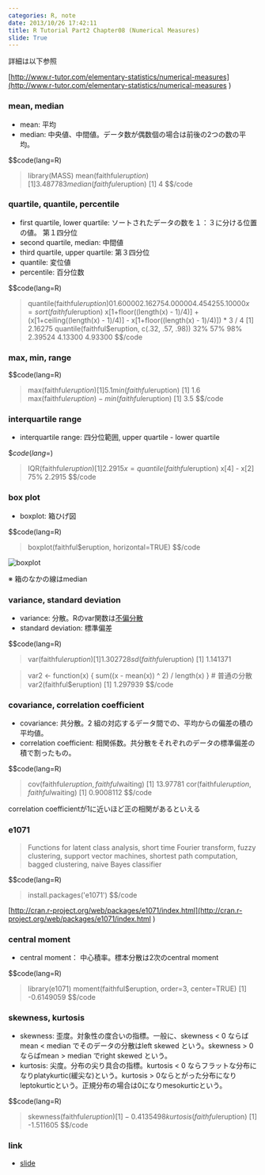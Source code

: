 ```yaml
---
categories: R, note
date: 2013/10/26 17:42:11
title: R Tutorial Part2 Chapter08 (Numerical Measures)
slide: True
---
```


詳細は以下参照

[http://www.r-tutor.com/elementary-statistics/numerical-measures](http://www.r-tutor.com/elementary-statistics/numerical-measures )




### mean, median

* mean: 平均
* median: 中央値、中間値。データ数が偶数個の場合は前後の2つの数の平均。

$$code(lang=R)
> library(MASS)
> mean(faithful$eruption)
[1] 3.487783
> median(faithful$eruption)
[1] 4
$$/code



### quartile, quantile, percentile

* first quartile, lower quartile: ソートされたデータの数を１：３に分ける位置の値。 第１四分位
* second quartile, median: 中間値
* third quartile, upper quartile: 第３四分位
* quantile: 変位値
* percentile: 百分位数

$$code(lang=R)
> quantile(faithful$eruption)
     0%     25%     50%     75%    100% 
1.60000 2.16275 4.00000 4.45425 5.10000 
> x = sort(faithful$eruption)
> x[1+floor((length(x) - 1)/4)] + (x[1+ceiling((length(x) - 1)/4)] - x[1+floor((length(x) - 1)/4)]) * 3 / 4
[1] 2.16275
> quantile(faithful$eruption, c(.32, .57, .98))
    32%     57%     98% 
2.39524 4.13300 4.93300 
$$/code




### max, min, range

$$code(lang=R)
> max(faithful$eruption)
[1] 5.1
> min(faithful$eruption)
[1] 1.6
> max(faithful$eruption) - min(faithful$eruption)
[1] 3.5
$$/code



### interquartile range

* interquartile range: 四分位範囲, upper quartile - lower quartile

$$code(lang=$)
> IQR(faithful$eruption)
[1] 2.2915
> x = quantile(faithful$eruption)
> x[4] - x[2]
   75% 
2.2915 
$$/code



### box plot

* boxplot: 箱ひげ図

$$code(lang=R)
> boxplot(faithful$eruption, horizontal=TRUE)
$$/code

![boxplot](http://www.r-tutor.com/sites/default/files/images/numerical-measures4x.png ) 

※ 箱のなかの線はmedian



### variance, standard deviation

* variance: 分散。Rのvar関数は[不偏分散](http://www.sist.ac.jp/~kanakubo/research/statistic/fuhenbunsan.html) 
* standard deviation: 標準偏差

$$code(lang=R)
> var(faithful$eruption)
[1] 1.302728
> sd(faithful$eruption)
[1] 1.141371

> var2 <- function(x) { sum((x - mean(x)) ^ 2) / length(x) }   # 普通の分散
> var2(faithful$eruption)
[1] 1.297939
$$/code



### covariance, correlation coefficient

* covariance: 共分散。2 組の対応するデータ間での、平均からの偏差の積の平均値。
* correlation coefficient: 相関係数。共分散をそれぞれのデータの標準偏差の積で割ったもの。

$$code(lang=R)
> cov(faithful$eruption, faithful$waiting)
[1] 13.97781
> cor(faithful$eruption, faithful$waiting)
[1] 0.9008112
$$/code

correlation coefficientが1に近いほど正の相関があるといえる



### e1071

> Functions for latent class analysis, short time Fourier transform, fuzzy clustering, support vector machines, shortest path computation, bagged clustering, naive Bayes classifier

$$code(lang=R)
> install.packages('e1071')
$$/code

[http://cran.r-project.org/web/packages/e1071/index.html](http://cran.r-project.org/web/packages/e1071/index.html ) 



### central moment

* central moment： 中心積率。標本分散は2次のcentral moment

$$code(lang=R)
> library(e1071)
> moment(faithful$eruption, order=3, center=TRUE)
[1] -0.6149059
$$/code



### skewness, kurtosis

* skewness: 歪度。対象性の度合いの指標。一般に、skewness < 0 ならばmean < median でそのデータの分散はleft skewed という。skewness > 0 ならばmean > median でright skewed という。
* kurtosis: 尖度。分布の尖り具合の指標。kurtosis < 0 ならフラットな分布になりplatykurtic(緩尖な)という。kurtosis > 0ならとがった分布になりleptokurticという。正規分布の場合は0になりmesokurticという。

$$code(lang=R)
> skewness(faithful$eruption)
[1] -0.4135498
> kurtosis(faithful$eruption)
[1] -1.511605
$$/code




### link

* [slide](/slide/2013/10/26/r-tutor-chap08/ ) 
